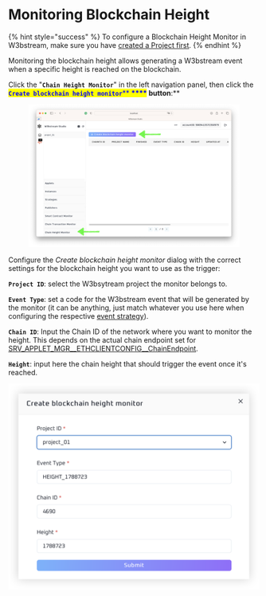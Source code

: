 # Monitoring Blockchain Height

{% hint style="success" %}
To configure a Blockchain Height Monitor in W3bstream, make sure you have [created a Project first](creating-projects.md).
{% endhint %}

Monitoring the blockchain height allows generating a W3bstream event when a specific height is reached on the blockchain.&#x20;

Click the "**`Chain Height Monitor`**" in the left navigation panel, then click the <mark style="color:blue;">**`Create blockchain height monitor`**</mark><mark style="color:blue;">** **</mark><mark style="color:blue;">****</mark> button**:**

<figure><img src="../../.gitbook/assets/image (1) (6).png" alt=""><figcaption></figcaption></figure>

Configure the _Create blockchain height_ _monitor_ dialog with the correct settings for the blockchain height you want to use as the trigger:

**`Project ID`**: select the W3bsytream project the monitor belongs to.

**`Event Type`**: set a code for the W3bstream event that will be generated by the monitor (it can be anything, just match whatever you use here when configuring the respective [event strategy](creating-strategies.md)).

**`Chain ID`**: Input the Chain ID of the network where you want to monitor the height. This depends on the actual chain endpoint set for [SRV\_APPLET\_MGR\_\_ETHCLIENTCONFIG\_\_ChainEndpoint](../../applets-development/configuring-w3bstream.md).&#x20;

**`Height`**: input here the chain height that should trigger the event once it's reached.

****![](<../../.gitbook/assets/image (5) (3).png>)****
